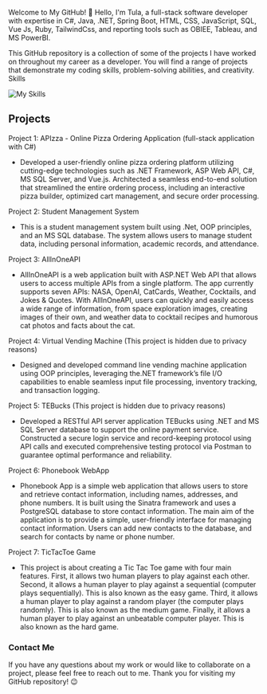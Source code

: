 Welcome to My GitHub!
👋 Hello, I'm Tula, a full-stack software developer with expertise in C#, Java, .NET, Spring Boot, HTML, CSS, JavaScript, SQL, Vue Js, Ruby, TailwindCss, and reporting tools such as OBIEE, Tableau, and MS PowerBI.

This GitHub repository is a collection of some of the projects I have worked on throughout my career as a developer. You will find a range of projects that demonstrate my coding skills, problem-solving abilities, and creativity.
Skills

![My Skills](https://skillicons.dev/icons?i=cs,dotnet,java,visualstudio,vscode,gitlab,html,css,vue,js,idea,ruby,postgres,postman,github,jenkins,angular)
## Projects

Project 1: APIzza - Online Pizza Ordering Application (full-stack application with C#)
* Developed a user-friendly online pizza ordering platform utilizing cutting-edge technologies such as .NET Framework, ASP Web API, C#, MS SQL Server, and Vue.js. Architected a seamless end-to-end solution that streamlined the entire ordering process, including an interactive pizza builder, optimized cart management, and secure order processing.


Project 2: Student Management System
* This is a student management system built using .Net, OOP principles, and an MS SQL database. The system allows users to manage student data, including personal information, academic records, and attendance.

Project 3: AllInOneAPI
* AllInOneAPI is a web application built with ASP.NET Web API that allows users to access multiple APIs from a single platform. The app currently supports seven APIs: NASA, OpenAI, CatCards, Weather, Cocktails, and Jokes & Quotes. With AllInOneAPI, users can quickly and easily access a wide range of information, from space exploration images, creating images of their own, and weather data to cocktail recipes and humorous cat photos and facts about the cat.
 
Project 4: Virtual Vending Machine (This project is hidden due to privacy reasons)
* Designed and developed command line vending machine application using OOP principles, leveraging the.NET framework’s file I/O capabilities to enable seamless input file processing, inventory tracking, and transaction logging.

Project 5: TEBucks (This project is hidden due to privacy reasons)
* Developed a RESTful API server application TEBucks using .NET and MS SQL Server database to support the online payment service. Constructed a secure login service and record-keeping protocol using API calls and executed comprehensive testing protocol via Postman to guarantee optimal performance and reliability.

Project 6: Phonebook WebApp
* Phonebook App is a simple web application that allows users to store and retrieve contact information, including names, addresses, and phone numbers. It is built using the Sinatra framework and uses a PostgreSQL database to store contact information. The main aim of the application is to provide a simple, user-friendly interface for managing contact information. Users can add new contacts to the database, and search for contacts by name or phone number.

Project 7: TicTacToe Game
* This project is about creating a Tic Tac Toe game with four main features. First, it allows two human players to play against each other. Second, it allows a human player to play against a sequential (computer plays sequentially). This is also known as the easy game. Third, it allows a human player to play against a random player (the computer plays randomly). This is also known as the medium game. Finally, it allows a human player to play against an unbeatable computer player. This is also known as the hard game.
### Contact Me
If you have any questions about my work or would like to collaborate on a project, please feel free to reach out to me.
Thank you for visiting my GitHub repository! :wink:
